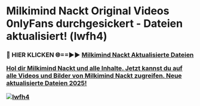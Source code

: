 # Milkimind Nackt Original Videos 0nlyFans durchgesickert - Dateien aktualisiert! (lwfh4)

<h3>🔴 HIER KLICKEN 🌐==►► <a href="https://tinyurl.com/h6vf6nb8" rel="nofollow">Milkimind Nackt Aktualisierte Dateien

Hol dir Milkimind Nackt und alle Inhalte. Jetzt kannst du auf alle Videos und Bilder von Milkimind Nackt zugreifen. Neue aktualisierte Dateien 2025!

[![lwfh4](https://i.imgur.com/sD4kR3V.gif)](https://tinyurl.com/h6vf6nb8)
